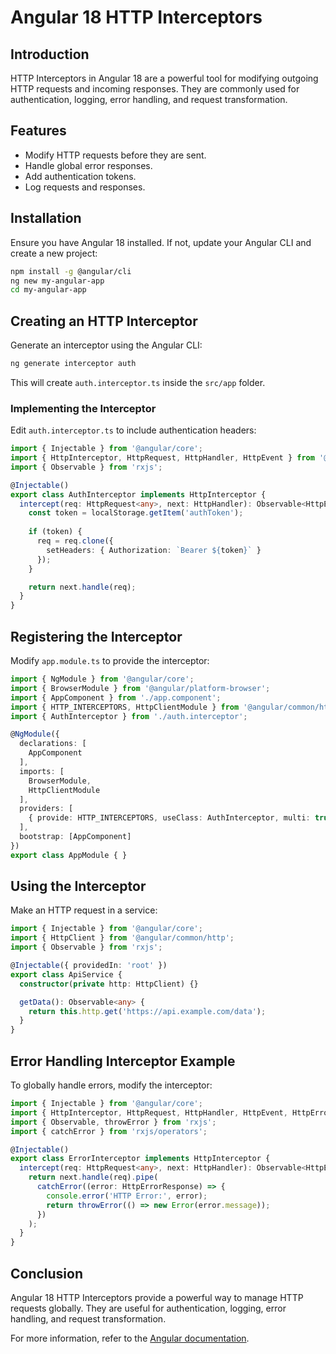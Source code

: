 # Angular 18 HTTP Interceptors

## Introduction
HTTP Interceptors in Angular 18 are a powerful tool for modifying outgoing HTTP requests and incoming responses. They are commonly used for authentication, logging, error handling, and request transformation.

## Features
- Modify HTTP requests before they are sent.
- Handle global error responses.
- Add authentication tokens.
- Log requests and responses.

## Installation
Ensure you have Angular 18 installed. If not, update your Angular CLI and create a new project:
```sh
npm install -g @angular/cli
ng new my-angular-app
cd my-angular-app
```

## Creating an HTTP Interceptor
Generate an interceptor using the Angular CLI:
```sh
ng generate interceptor auth
```
This will create `auth.interceptor.ts` inside the `src/app` folder.

### Implementing the Interceptor
Edit `auth.interceptor.ts` to include authentication headers:
```typescript
import { Injectable } from '@angular/core';
import { HttpInterceptor, HttpRequest, HttpHandler, HttpEvent } from '@angular/common/http';
import { Observable } from 'rxjs';

@Injectable()
export class AuthInterceptor implements HttpInterceptor {
  intercept(req: HttpRequest<any>, next: HttpHandler): Observable<HttpEvent<any>> {
    const token = localStorage.getItem('authToken');
    
    if (token) {
      req = req.clone({
        setHeaders: { Authorization: `Bearer ${token}` }
      });
    }

    return next.handle(req);
  }
}
```

## Registering the Interceptor
Modify `app.module.ts` to provide the interceptor:
```typescript
import { NgModule } from '@angular/core';
import { BrowserModule } from '@angular/platform-browser';
import { AppComponent } from './app.component';
import { HTTP_INTERCEPTORS, HttpClientModule } from '@angular/common/http';
import { AuthInterceptor } from './auth.interceptor';

@NgModule({
  declarations: [
    AppComponent
  ],
  imports: [
    BrowserModule,
    HttpClientModule
  ],
  providers: [
    { provide: HTTP_INTERCEPTORS, useClass: AuthInterceptor, multi: true }
  ],
  bootstrap: [AppComponent]
})
export class AppModule { }
```

## Using the Interceptor
Make an HTTP request in a service:
```typescript
import { Injectable } from '@angular/core';
import { HttpClient } from '@angular/common/http';
import { Observable } from 'rxjs';

@Injectable({ providedIn: 'root' })
export class ApiService {
  constructor(private http: HttpClient) {}

  getData(): Observable<any> {
    return this.http.get('https://api.example.com/data');
  }
}
```

## Error Handling Interceptor Example
To globally handle errors, modify the interceptor:
```typescript
import { Injectable } from '@angular/core';
import { HttpInterceptor, HttpRequest, HttpHandler, HttpEvent, HttpErrorResponse } from '@angular/common/http';
import { Observable, throwError } from 'rxjs';
import { catchError } from 'rxjs/operators';

@Injectable()
export class ErrorInterceptor implements HttpInterceptor {
  intercept(req: HttpRequest<any>, next: HttpHandler): Observable<HttpEvent<any>> {
    return next.handle(req).pipe(
      catchError((error: HttpErrorResponse) => {
        console.error('HTTP Error:', error);
        return throwError(() => new Error(error.message));
      })
    );
  }
}
```

## Conclusion
Angular 18 HTTP Interceptors provide a powerful way to manage HTTP requests globally. They are useful for authentication, logging, error handling, and request transformation.

For more information, refer to the [Angular documentation](https://angular.io/guide/http-interceptors).

